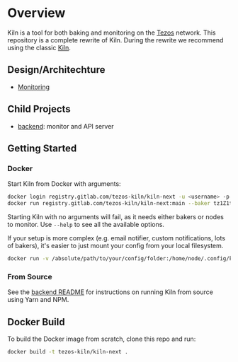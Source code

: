 # Overview

Kiln is a tool for both baking and monitoring on the [Tezos](https://tezos.com/) network. This repository is a complete rewrite of Kiln. During the rewrite we recommend using the classic [Kiln](https://gitlab.com/tezos-kiln/kiln/).

## Design/Architechture

- [Monitoring](./doc/monitoring.md)

## Child Projects

- [backend](/backend/README.md):  monitor and API server

## Getting Started

### Docker

Start Kiln from Docker with arguments:
```bash 
docker login registry.gitlab.com/tezos-kiln/kiln-next -u <username> -p <token>
docker run registry.gitlab.com/tezos-kiln/kiln-next:main --baker tz1Z1tMai15JWUWeN2PKL9faXXVPMuWamzJj
```

Starting Kiln with no arguments will fail, as it needs either bakers or nodes to monitor. Use `--help` to see all the available options.

If your setup is more complex (e.g. email notifier, custom notifications, lots of bakers), it's easier to just mount your config from your local filesystem.

```bash 
docker run -v /absolute/path/to/your/config/folder:/home/node/.config/kiln-next-nodejs registry.gitlab.com/tezos-kiln/kiln-next
```

### From Source

See the [backend README](backend/README.md) for instructions on running Kiln from source using Yarn and NPM.

## Docker Build

To build the Docker image from scratch, clone this repo and run:
```bash
docker build -t tezos-kiln/kiln-next .
```
